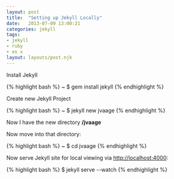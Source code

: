 ```yaml
---
layout: post
title:  "Setting up Jekyll Locally"
date:   2013-07-09 13:00:21
categories: jekyll
tags:
- jekyll
- ruby
- os x
layout: layouts/post.njk
---
```



Install Jekyll

{% highlight bash %}
~ $ gem install jekyll
{% endhighlight %}


Create new Jekyll Project

{% highlight bash %}
~ $ jekyll new jvaage
{% endhighlight %}

Now I have the new directory **/jvaage**

Now move into that directory:

{% highlight bash %}
~ $ cd jvaage
{% endhighlight %}

Now serve Jekyll site for local viewing via [http://localhost:4000](http://localhost:4000):

{% highlight bash %}
$ jekyll serve --watch
{% endhighlight %}
